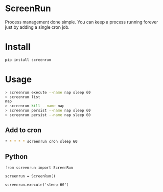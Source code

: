 # ScreenRun

Process management done simple. You can keep a process running forever just by adding a single cron job.


# Install

```bash
pip install screenrun
```


# Usage

```bash
> screenrun execute --name nap sleep 60
> screenrun list
nap
> screenrun kill --name nap
> screenrun persist --name nap sleep 60
> screenrun persist --name nap sleep 60
```

## Add to cron
```bash
* * * * * screenrun cron sleep 60
```

## Python
```python3
from screenrun import ScreenRun

screenrun = ScreenRun()

screenrun.execute('sleep 60')
```


